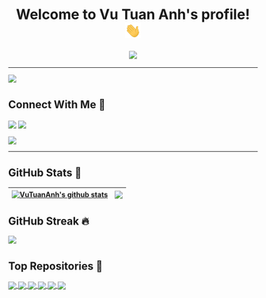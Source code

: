 <h1 align="center">
  Welcome to Vu Tuan Anh's profile!
  <img src="https://raw.githubusercontent.com/VuTuanAnh-1368/VuTuanAnh-1368/main/gifs/hello.gif" width="32">
</h1>

<p align="center">
  <img src="https://readme-typing-svg.herokuapp.com/?font=Fira+Code&size=50&pause=500&color=F7263E&background=7C34FF00&center=true&vCenter=true&width=900&height=200&lines=%E2%8C%A8+Heloo!!+;%E2%8C%A8++My+name+is+Vu+Tuan+Anh+%E2%99%A5%EF%B8%8F;%E2%8C%A8++I%E2%80%99m+studying+at+UET+-+VNU+">
</p>

---

[![](https://komarev.com/ghpvc/?username=VuTuanAnh-1368&color=brightgreen&style=plastic)](https://github.com/VuTuanAnh-1368)

## Connect With Me 👀

<a href="https://github.com/VuTuanAnh-1368" target="blank"><img align="center" src="https://img.shields.io/badge/-V%C5%A9%20Tu%E1%BA%A5n%20Anh-1C1C1C?logo=github&logoColor=white" /></a>
<a href="https://www.youtube.com/channel/UCPwnkleF_yTZnmWisKs2wdA" target="blank"><img align="center" src="https://img.shields.io/badge/-Subcribe-FF0000?logo=youtube&logoColor=white" /></a>


<a href="https://fb.com/VuTuanAnh6688" target="blank"><img align="center" src="https://img.shields.io/badge/-V%C5%A9%20Tu%E1%BA%A5n%20Anh-4267b2?logo=facebook&logoColor=white" /></a>

---

## GitHub Stats ️🎯

| <a href="https://github.com/VuTuanAnh-1368?tab=repositories"><img align="center" src="https://github-readme-stats.vercel.app/api?username=VuTuanAnh-1368&show_icons=true&include_all_commits=true&count_private=true&theme=chartreuse-dark" alt="VuTuanAnh's github stats" /></a> | <a href="https://github.com/VuTuanAnh-1368?tab=repositories"><img align="center" src="https://github-readme-stats.vercel.app/api/top-langs/?username=VuTuanAnh-1368&langs_count=10&layout=compact&theme=chartreuse-dark" /></a> |
| ------------- | ------------- |

## GitHub Streak 🔥

[![](https://github-readme-streak-stats.herokuapp.com/?user=VuTuanAnh-1368&theme=chartreuse-dark)](https://github.com/VuTuanAnh-1368?tab=repositories)

## Top Repositories 🌟

<a href="https://github.com/VuTuanAnh-1368/FitApp">
  <img align="center" src="https://github-readme-stats.vercel.app/api/pin/?username=VuTuanAnh-1368&repo=FitApp&show_owner=true&theme=chartreuse-dark" />
</a>
<a href="https://github.com/VuTuanAnh-1368/FallDetectionSystem_STM32_ADXL345">
  <img align="center" src="https://github-readme-stats.vercel.app/api/pin/?username=VuTuanAnh-1368&repo=FallDetectionSystem_STM32_ADXL345&show_owner=true&theme=chartreuse-dark" />
</a>
<a href="https://github.com/VuTuanAnh-1368/Character_Detector_Yolov5">
  <img align="center" src="https://github-readme-stats.vercel.app/api/pin/?username=VuTuanAnh-1368&repo=Character_Detector_Yolov5&show_owner=true&theme=chartreuse-dark" />
</a>
<a href="https://github.com/VuTuanAnh-1368/vutuananh.com">
  <img align="center" src="https://github-readme-stats.vercel.app/api/pin/?username=VuTuanAnh-1368&repo=vutuananh.com&show_owner=true&theme=chartreuse-dark" />
</a>
<a href="https://github.com/VuTuanAnh-1368/Fsoft-IoT-challenge-2022-Smart-lock">
  <img align="center" src="https://github-readme-stats.vercel.app/api/pin/?username=VuTuanAnh-1368&repo=Fsoft-IoT-challenge-2022-Smart-lock&show_owner=true&theme=chartreuse-dark" />
</a>
<a href="https://github.com/VuTuanAnh-1368/IDM.Trial.Reset">
  <img align="center" src="https://github-readme-stats.vercel.app/api/pin/?username=VuTuanAnh-1368&repo=IDM.Trial.Reset&show_owner=true&theme=chartreuse-dark" />
</a>
